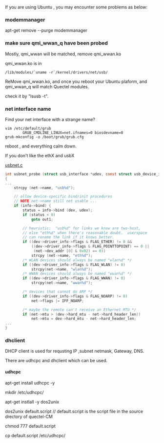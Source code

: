 If you are using Ubuntu , you may encounter some problems as below:

### modemmanager

apt-get remove --purge modemmanager


### make sure qmi_wwan_q have been probed

Mostly, qmi_wwan will be matched, remove qmi_wwan.ko

qmi_wwan.ko is in 

	/lib/modules/`uname -r`/kernel/drivers/net/usb/

ReMove qmi_wwan.ko, and once you reboot your Ubuntu plaform, and qmi_wwan_q will match Quectel modules.

check it by "lsusb -t".

### net interface name

Find your net interface with a strange name?

	vim /etc/default/grub
       		GRUB_CMDLINE_LINUX=net.ifnames=0 biosdevname=0 
	grub-mkconfig -o /boot/grub/grub.cfg


reboot , and everything calm down.

If you don't like the ethX and usbX

[usbnet.c](https://elixir.bootlin.com/linux/latest/source/drivers/net/usb/usbnet.c)


```usbnet.c
int usbnet_probe (struct usb_interface *udev, const struct usb_device_id *prod)
{
...
	strcpy (net->name, "usb%d");

	// allow device-specific bind/init procedures
	// NOTE net->name still not usable ...
	if (info->bind) {
		status = info->bind (dev, udev);
		if (status < 0)
			goto out1;

		// heuristic:  "usb%d" for links we know are two-host,
		// else "eth%d" when there's reasonable doubt.  userspace
		// can rename the link if it knows better.
		if ((dev->driver_info->flags & FLAG_ETHER) != 0 &&
		    ((dev->driver_info->flags & FLAG_POINTTOPOINT) == 0 ||
		     (net->dev_addr [0] & 0x02) == 0))
			strcpy (net->name, "eth%d");
		/* WLAN devices should always be named "wlan%d" */
		if ((dev->driver_info->flags & FLAG_WLAN) != 0)
			strcpy(net->name, "wlan%d");
		/* WWAN devices should always be named "wwan%d" */
		if ((dev->driver_info->flags & FLAG_WWAN) != 0)
			strcpy(net->name, "wwan%d");

		/* devices that cannot do ARP */
		if ((dev->driver_info->flags & FLAG_NOARP) != 0)
			net->flags |= IFF_NOARP;

		/* maybe the remote can't receive an Ethernet MTU */
		if (net->mtu > (dev->hard_mtu - net->hard_header_len))
			net->mtu = dev->hard_mtu - net->hard_header_len;
...
}

```


### dhclient

DHCP client is used for requsting IP ,subnet netmask, Gateway, DNS.

There are udhcpc and dhclient which can be used.

#### udhcpc 

apt-get install udhcpc -y

mkdir /etc/udhcpc/

apt-get instlall -y dos2unix

dos2unix  default.script   // default.script is the script file in the source drectory of quectel-CM

chmod 777 default.script

cp default.script /etc/udhcpc/


